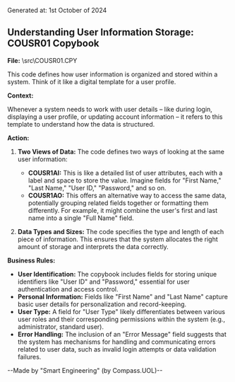 Generated at: 1st October of 2024

## Understanding User Information Storage: COUSR01 Copybook

**File:**  \src\COUSR01.CPY

This code defines how user information is organized and stored within a system. Think of it like a digital template for a user profile.

**Context:**

Whenever a system needs to work with user details – like during login, displaying a user profile, or updating account information – it refers to this template to understand how the data is structured.

**Action:**

1. **Two Views of Data:** The code defines two ways of looking at the same user information:
   - **COUSR1AI:** This is like a detailed list of user attributes, each with a label and space to store the value.  Imagine fields for "First Name," "Last Name," "User ID," "Password," and so on.
   - **COUSR1AO:** This offers an alternative way to access the same data, potentially grouping related fields together or formatting them differently. For example, it might combine the user's first and last name into a single "Full Name" field. 

2. **Data Types and Sizes:**  The code specifies the type and length of each piece of information. This ensures that the system allocates the right amount of storage and interprets the data correctly. 

**Business Rules:**

* **User Identification:** The copybook includes fields for storing unique identifiers like "User ID" and "Password," essential for user authentication and access control.
* **Personal Information:** Fields like "First Name" and "Last Name" capture basic user details for personalization and record-keeping.
* **User Type:**  A field for "User Type" likely differentiates between various user roles and their corresponding permissions within the system (e.g., administrator, standard user).
* **Error Handling:** The inclusion of an "Error Message" field suggests that the system has mechanisms for handling and communicating errors related to user data, such as invalid login attempts or data validation failures.

--Made by "Smart Engineering" (by Compass.UOL)--
